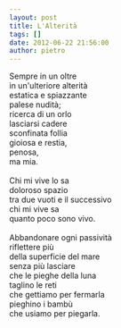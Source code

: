 ```yaml
---
layout: post
title: L'Alterità
tags: []
date: 2012-06-22 21:56:00
author: pietro
---
```

Sempre in un oltre<br/>in un'ulteriore alterità<br/>estatica e spiazzante<br/>palese nudità;<br/>ricerca di un orlo<br/>lasciarsi cadere<br/>sconfinata follia<br/>gioiosa e restia,<br/>penosa,<br/>ma mia.<br/><br/>Chi mi vive lo sa<br/>doloroso spazio<br/>tra due vuoti e il successivo<br/>chi mi vive sa<br/>quanto poco sono vivo.<br/><br/>Abbandonare ogni passività<br/>riflettere più<br/>della superficie del mare<br/>senza più lasciare<br/>che le pieghe della luna<br/>taglino le reti<br/>che gettiamo per fermarla<br/>pieghino i bambù<br/>che usiamo per piegarla.
